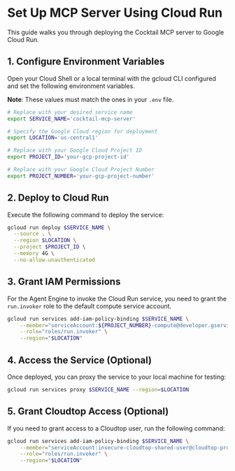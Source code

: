 # Set Up MCP Server Using Cloud Run

This guide walks you through deploying the Cocktail MCP server to Google Cloud Run.

## 1. Configure Environment Variables

Open your Cloud Shell or a local terminal with the gcloud CLI configured and set the following environment variables. 

**Note**: These values must match the ones in your `.env` file.

```bash
# Replace with your desired service name
export SERVICE_NAME='cocktail-mcp-server'

# Specify the Google Cloud region for deployment
export LOCATION='us-central1'

# Replace with your Google Cloud Project ID
export PROJECT_ID='your-gcp-project-id'

# Replace with your Google Cloud Project Number
export PROJECT_NUMBER='your-gcp-project-number'
```

## 2. Deploy to Cloud Run

Execute the following command to deploy the service:

```bash
gcloud run deploy $SERVICE_NAME \
  --source . \
  --region $LOCATION \
  --project $PROJECT_ID \
  --memory 4G \
  --no-allow-unauthenticated
```

## 3. Grant IAM Permissions

For the Agent Engine to invoke the Cloud Run service, you need to grant the `run.invoker` role to the default compute service account.

```bash
gcloud run services add-iam-policy-binding $SERVICE_NAME \
    --member="serviceAccount:${PROJECT_NUMBER}-compute@developer.gserviceaccount.com" \
    --role="roles/run.invoker" \
    --region="$LOCATION"
```

## 4. Access the Service (Optional)

Once deployed, you can proxy the service to your local machine for testing:

```bash
gcloud run services proxy $SERVICE_NAME --region=$LOCATION
```

## 5. Grant Cloudtop Access (Optional)

If you need to grant access to a Cloudtop user, run the following command:

```bash
gcloud run services add-iam-policy-binding $SERVICE_NAME \
    --member="serviceAccount:insecure-cloudtop-shared-user@cloudtop-prod-us-west.iam.gserviceaccount.com" \
    --role="roles/run.invoker" \
    --region="$LOCATION"
```